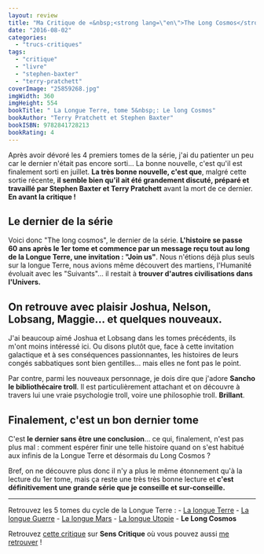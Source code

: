 ```yaml
---
layout: review
title: "Ma Critique de «&nbsp;<strong lang=\"en\">The Long Cosmos</strong>&nbsp;» de <em>Terry Pratchett</em> et <em>Stephen Baxter</em>"
date: "2016-08-02"
categories: 
  - "trucs-critiques"
tags: 
  - "critique"
  - "livre"
  - "stephen-baxter"
  - "terry-pratchett"
coverImage: "25859268.jpg"
imgWidth: 360
imgHeight: 554
bookTitle: " La Longue Terre, tome 5&nbsp;: Le long Cosmos"
bookAuthor: "Terry Pratchett et Stephen Baxter"
bookISBN: 9782841728213  
bookRating: 4
---
```


Après avoir dévoré les 4 premiers tomes de la série, j'ai du patienter un peu car le dernier n'était pas encore sorti... La bonne nouvelle, c'est qu'il est finalement sorti en juillet. **La très bonne nouvelle, c'est que**, malgré cette sortie récente, **il semble bien qu'il ait été grandement discuté, préparé et travaillé par Stephen Baxter et Terry Pratchett** avant la mort de ce dernier. **En avant la critique !**

## Le dernier de la série

Voici donc "The long cosmos", le dernier de la série. **L'histoire se passe 60 ans après le 1er tome et commence par un message reçu tout au long de la Longue Terre, une invitation : "Join us"**. Nous n'étions déjà plus seuls sur la longue Terre, nous avions même découvert des martiens, l'Humanité évoluait avec les "Suivants"... il restait à **trouver d'autres civilisations dans l'Univers.**

## On retrouve avec plaisir **Joshua**, **Nelson**, **Lobsang**, **Maggie**... et quelques nouveaux.

J'ai beaucoup aimé Joshua et Lobsang dans les tomes précédents, ils m'ont moins intéressé ici. Ou disons plutôt que, face à cette invitation galactique et à ses conséquences passionnantes, les histoires de leurs congés sabbatiques sont bien gentilles... mais elles ne font pas le point.

Par contre, parmi les nouveaux personnage, je dois dire que j'adore **Sancho le bibliothécaire troll**. Il est particulièrement attachant et on découvre à travers lui une vraie psychologie troll, voire une philosophie troll. **Brillant**.

## Finalement, c'est un bon dernier tome

C'est **le dernier sans être une conclusion**... ce qui, finalement, n'est pas plus mal : comment espérer finir une telle histoire quand on s'est habitué aux infinis de la Longue Terre et désormais du Long Cosmos ?

Bref, on ne découvre plus donc il n'y a plus le même étonnement qu'à la lecture du 1er tome, mais ça reste une très très bonne lecture et **c'est définitivement une grande série que je conseille et sur-conseille.**

* * *

Retrouvez les 5 tomes du cycle de la Longue Terre : - [La longue Terre](/2016/04/ma-critique-de-la-longue-terre-de-terry-pratchett-et-stephen-baxter/) - [La longue Guerre](/2016/05/ma-critique-de-la-longue-guerre-de-terry-pratchett-et-stephen-baxter/) - [La longue Mars](/2016/05/ma-critique-de-la-longue-mars-de-terry-pratchett-et-stephen-baxter/) - [La longue Utopie](/2016/05/ma-critique-de-la-longue-utopie-de-terry-pratchett-et-stephen-baxter/) - **Le Long Cosmos**

Retrouvez [cette critique](http://www.senscritique.com/livre/The_Long_Cosmos/critique/101093143) sur **Sens Critique** où vous pouvez aussi [me retrouver](http://www.senscritique.com/Arnaud_Malon) !
